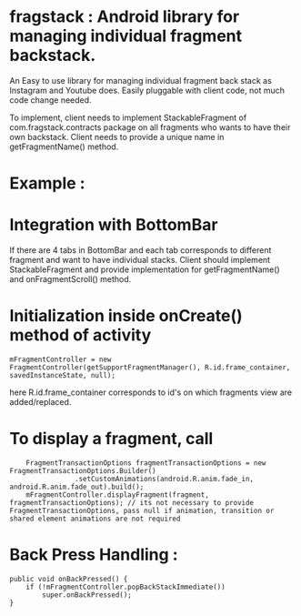 # fragstack :  Android library for managing individual fragment backstack. 

An Easy to use library for managing individual fragment back stack as Instagram and Youtube does.
Easily pluggable with client code, not much code change needed.

To implement, client needs to implement StackableFragment of com.fragstack.contracts package on all fragments who wants to have their own backstack.
Client needs to provide a unique name in getFragmentName() method.

# Example : 
# Integration with BottomBar
If there are 4 tabs in BottomBar and each tab corresponds to different fragment and want to have individual stacks. Client should implement StackableFragment and provide implementation for getFragmentName() and onFragmentScroll() method.

# Initialization inside onCreate() method of activity

    mFragmentController = new FragmentController(getSupportFragmentManager(), R.id.frame_container, savedInstanceState, null);

here R.id.frame_container corresponds to id's on which fragments view are added/replaced.

# To display a fragment, call

        FragmentTransactionOptions fragmentTransactionOptions = new FragmentTransactionOptions.Builder()
        			.setCustomAnimations(android.R.anim.fade_in, android.R.anim.fade_out).build();
        mFragmentController.displayFragment(fragment, fragmentTransactionOptions); // its not necessary to provide FragmentTransactionOptions, pass null if animation, transition or shared element animations are not required

# Back Press Handling :
    public void onBackPressed() {
        if (!mFragmentController.popBackStackImmediate())
            super.onBackPressed();
    }

